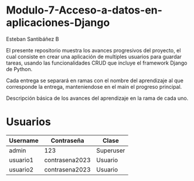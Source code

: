 # Modulo-7-Acceso-a-datos-en-aplicaciones-Django

Esteban Santibáñez B

El presente repositorio muestra los avances progresivos del proyecto, el cual consiste en crear una aplicación de multiples usuarios para guardar tareas, usando las funcionalidades CRUD que incluye el framework Django de Python.

Cada entrega se separará en ramas con el nombre del aprendizaje al que corresponde la entrega, manteniendose en el main el progreso principal.

Descripción básica de los avances del aprendizaje en la rama de cada uno.

# Usuarios

<table>
              <thead>
                  <th>Username</th>
                  <th>Contraseña</th>
                  <th>Clase</th>
              </thead>
              <tbody>
                  <tr>
                      <td>admin</td>
                      <td>123</td>
                      <td>Superuser</td>
                    </tr>
                    <tr>
                      <td>usuario1</td>
                      <td>contrasena2023</td>
                      <td>Usuario</td>
                    </tr>
                    <tr>
                      <td>usuario2</td>
                      <td>contrasena2023</td>
                      <td>Usuario</td>
                    </tr>
              </tbody>
          </table>
